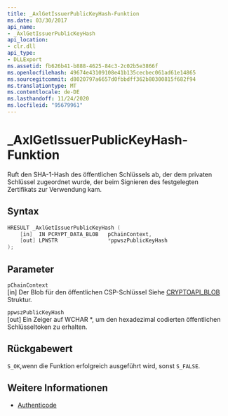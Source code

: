 ```yaml
---
title: _AxlGetIssuerPublicKeyHash-Funktion
ms.date: 03/30/2017
api_name:
- _AxlGetIssuerPublicKeyHash
api_location:
- clr.dll
api_type:
- DLLExport
ms.assetid: fb626b41-b888-4625-84c3-2c02b5e3866f
ms.openlocfilehash: 49674e43109108e41b135cecbec061ad61e14865
ms.sourcegitcommit: d8020797a6657d0fbbdff362b80300815f682f94
ms.translationtype: MT
ms.contentlocale: de-DE
ms.lasthandoff: 11/24/2020
ms.locfileid: "95679961"
---
```

# <a name="_axlgetissuerpublickeyhash-function"></a>\_AxlGetIssuerPublicKeyHash-Funktion

Ruft den SHA-1-Hash des öffentlichen Schlüssels ab, der dem privaten Schlüssel zugeordnet wurde, der beim Signieren des festgelegten Zertifikats zur Verwendung kam.  
  
## <a name="syntax"></a>Syntax  
  
```cpp  
HRESULT _AxlGetIssuerPublicKeyHash (  
    [in]  IN PCRYPT_DATA_BLOB   pChainContext,  
    [out] LPWSTR                *ppwszPublicKeyHash  
);  
```  
  
## <a name="parameters"></a>Parameter  

 `pChainContext`  
 [in] Der Blob für den öffentlichen CSP-Schlüssel Siehe [CRYPTOAPI_BLOB](/windows/win32/api/dpapi/ns-dpapi-crypt_integer_blob) Struktur.  
  
 `ppwszPublicKeyHash`  
 [out] Ein Zeiger auf WCHAR *, um den hexadezimal codierten öffentlichen Schlüsseltoken zu erhalten.  
  
## <a name="return-value"></a>Rückgabewert  

 `S_OK`,wenn die Funktion erfolgreich ausgeführt wird, sonst `S_FALSE`.  
  
## <a name="see-also"></a>Weitere Informationen

- [Authenticode](index.md)
